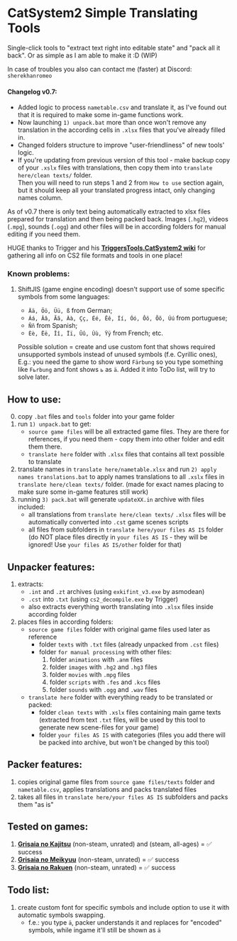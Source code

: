 # CatSystem2 Simple Translating Tools
Single-click tools to "extract text right into editable state" and "pack all it back". Or as simple as I am able to make it :D (WIP)

In case of troubles you also can contact me (faster) at Discord: `sherekhanromeo`

####  Changelog v0.7:
+ Added logic to process `nametable.csv` and translate it, as I've found out that it is required to make some in-game functions work.
+ Now launching `1) unpack.bat` more than once won't remove any translation in the according cells in `.xlsx` files that you've already filled in.
+ Changed folders structure to improve "user-friendliness" of new tools' logic.
+ If you're updating from previous version of this tool - make backup copy of your `.xslx` files with translations, then copy them into `translate here/clean texts/` folder.\
Then you will need to run steps 1 and 2 from `How to use` section again, but it should keep all your translated progress intact, only changing names column.

As of v0.7 there is only text being automatically extracted to xlsx files prepared for translation and then being packed back.
Images (`.hg2`), videos (`.mpg`), sounds (`.ogg`) and other files will be in according folders for manual editing if you need them.

HUGE thanks to Trigger and his **[TriggersTools.CatSystem2 wiki](https://github.com/trigger-segfault/TriggersTools.CatSystem2)** for gathering all info on CS2 file formats and tools in one place!

### Known problems:
1) ShiftJIS (game engine encoding) doesn't support use of some specific symbols from some languages:
   + `Ää, Öö, Üü, ß` from German; 
   + `Áá, Ââ, Ãã, Àà, Çç, Éé, Êê, Íí, Óó, Ôô, Õõ, Úú` from portuguese; 
   + `Ññ` from Spanish; 
   + `Èè, Ëë, Îî, Ïï, Ûû, Ùù, Ÿÿ` from French; etc.

   Possible solution = create and use custom font that shows required unsupported symbols instead of unused symbols (f.e. Cyrillic ones),
E.g.: you need the game to show word `Färbung` so you type something like `Fьrbung` and font shows `ь` as `ä`. Added it into ToDo list, will try to solve later.


## How to use:
0) copy `.bat` files and `tools` folder into your game folder
1) run `1) unpack.bat` to get:
   * `source game files` will be all extracted game files. They are there for references, if you need them - copy them into other folder and edit them there. 
   * `translate here` folder with `.xlsx` files that contains all text possible to translate
2) translate names in `translate here/nametable.xlsx` and run `2) apply names translations.bat` to apply names translations to all `.xslx` files in `translate here/clean texts/` folder. (made for exact names placing to make sure some in-game features still work)
3) running `3) pack.bat` will generate `updateXX.in` archive with files included:
   * all translations from `translate here/clean texts/` `.xlsx` files will be automatically converted into `.cst` game scenes scripts
   * all files from subfolders in `translate here/your files AS IS` folder (do NOT place files directly in `your files AS IS` - they will be ignored! Use `your files AS IS/other` folder for that)


## Unpacker features:
1) extracts:
   + `.int` and `.zt` archives (using `exkifint_v3.exe` by asmodean)
   + `.cst` into `.txt` (using `cs2_decompile.exe` by Trigger)
   + also extracts everything worth translating into `.xlsx` files inside according folder
2) places files in according folders:
   * `source game files` folder with original game files used later as reference
      + folder `texts` with `.txt` files (already unpacked from `.cst` files)
      + folder `for manual processing` with other files:
        1) folder `animations` with `.anm` files
        2) folder `images` with `.hg2` and `.hg3` files
        3) folder `movies` with `.mpg` files
        4) folder `scripts` with `.fes` and `.kcs` files
        5) folder `sounds` with `.ogg` and `.wav` files
   * `translate here` folder with everything ready to be translated or packed:
      + folder `clean texts` with `.xslx` files containing main game texts (extracted from text `.txt` files, will be used by this tool to generate new scene-files for your game)
      + folder `your files AS IS` with categories (files you add there will be packed into archive, but won't be changed by this tool)



## Packer features:
1) copies original game files from `source game files/texts` folder and `nametable.csv`, applies translations and packs translated files
2) takes all files in `translate here/your files AS IS` subfolders and packs them "as is"

## Tested on games:
1) **[Grisaia no Kajitsu](https://vndb.org/v5154)** (non-steam, unrated) and (steam, all-ages) =  ✅ success
2) **[Grisaia no Meikyuu](https://vndb.org/v7723)** (non-steam, unrated) =  ✅ success
3) **[Grisaia no Rakuen](https://vndb.org/v7724)** (non-steam, unrated) =  ✅ success

## Todo list:
1) create custom font for specific symbols and include option to use it with automatic symbols swapping.
   + f.e.: you type `ä`, packer understands it and replaces for "encoded" symbols, while ingame it'll still be shown as `ä`
